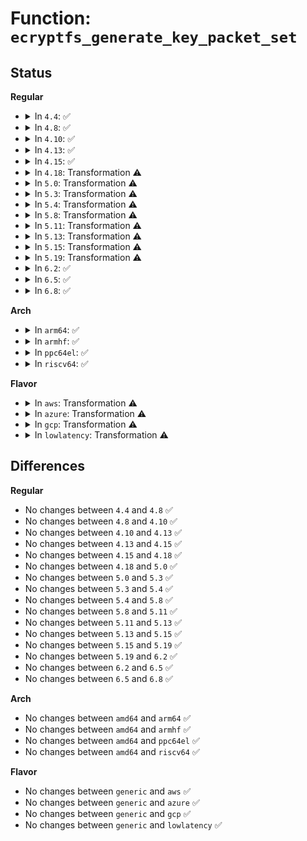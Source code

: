 # Function: <code>ecryptfs_generate_key_packet_set</code>

## Status
<b>Regular</b>
<ul>
<li>
<details>
<summary>In <code>4.4</code>: ✅</summary>

```c
int ecryptfs_generate_key_packet_set(char *dest_base, struct ecryptfs_crypt_stat *crypt_stat, struct dentry *ecryptfs_dentry, size_t *len, size_t max);
```

**Collision:** Unique Global

**Inline:** No

**Transformation:** False

**Instances:**

```
In fs/ecryptfs/keystore.c (ffffffff8130a280)
Location: fs/ecryptfs/keystore.c:2390
Inline: False
Direct callers:
  - fs/ecryptfs/crypto.c:ecryptfs_write_metadata
```
**Symbols:**

```
ffffffff8130a280-ffffffff8130ab6e: ecryptfs_generate_key_packet_set (STB_GLOBAL)
```
</details>
</li>
<li>
<details>
<summary>In <code>4.8</code>: ✅</summary>

```c
int ecryptfs_generate_key_packet_set(char *dest_base, struct ecryptfs_crypt_stat *crypt_stat, struct dentry *ecryptfs_dentry, size_t *len, size_t max);
```

**Collision:** Unique Global

**Inline:** No

**Transformation:** False

**Instances:**

```
In fs/ecryptfs/keystore.c (ffffffff8133e4e0)
Location: fs/ecryptfs/keystore.c:2422
Inline: False
Direct callers:
  - fs/ecryptfs/crypto.c:ecryptfs_write_metadata
```
**Symbols:**

```
ffffffff8133e4e0-ffffffff8133eda9: ecryptfs_generate_key_packet_set (STB_GLOBAL)
```
</details>
</li>
<li>
<details>
<summary>In <code>4.10</code>: ✅</summary>

```c
int ecryptfs_generate_key_packet_set(char *dest_base, struct ecryptfs_crypt_stat *crypt_stat, struct dentry *ecryptfs_dentry, size_t *len, size_t max);
```

**Collision:** Unique Global

**Inline:** No

**Transformation:** False

**Instances:**

```
In fs/ecryptfs/keystore.c (ffffffff81354270)
Location: fs/ecryptfs/keystore.c:2422
Inline: False
Direct callers:
  - fs/ecryptfs/crypto.c:ecryptfs_write_metadata
```
**Symbols:**

```
ffffffff81354270-ffffffff81354b39: ecryptfs_generate_key_packet_set (STB_GLOBAL)
```
</details>
</li>
<li>
<details>
<summary>In <code>4.13</code>: ✅</summary>

```c
int ecryptfs_generate_key_packet_set(char *dest_base, struct ecryptfs_crypt_stat *crypt_stat, struct dentry *ecryptfs_dentry, size_t *len, size_t max);
```

**Collision:** Unique Global

**Inline:** No

**Transformation:** False

**Instances:**

```
In fs/ecryptfs/keystore.c (ffffffff81368da0)
Location: fs/ecryptfs/keystore.c:2422
Inline: False
Direct callers:
  - fs/ecryptfs/crypto.c:ecryptfs_write_metadata
```
**Symbols:**

```
ffffffff81368da0-ffffffff813696b1: ecryptfs_generate_key_packet_set (STB_GLOBAL)
```
</details>
</li>
<li>
<details>
<summary>In <code>4.15</code>: ✅</summary>

```c
int ecryptfs_generate_key_packet_set(char *dest_base, struct ecryptfs_crypt_stat *crypt_stat, struct dentry *ecryptfs_dentry, size_t *len, size_t max);
```

**Collision:** Unique Global

**Inline:** No

**Transformation:** False

**Instances:**

```
In fs/ecryptfs/keystore.c (ffffffff8138d990)
Location: fs/ecryptfs/keystore.c:2412
Inline: False
Direct callers:
  - fs/ecryptfs/crypto.c:ecryptfs_write_metadata
```
**Symbols:**

```
ffffffff8138d990-ffffffff8138e2a1: ecryptfs_generate_key_packet_set (STB_GLOBAL)
```
</details>
</li>
<li>
<details>
<summary>In <code>4.18</code>: Transformation ⚠️</summary>

```c
int ecryptfs_generate_key_packet_set(char *dest_base, struct ecryptfs_crypt_stat *crypt_stat, struct dentry *ecryptfs_dentry, size_t *len, size_t max);
```

**Collision:** Unique Global

**Inline:** No

**Transformation:** True

**Instances:**

```
In fs/ecryptfs/keystore.c (0)
Location: fs/ecryptfs/keystore.c:2412
Inline: False
Direct callers:
  - fs/ecryptfs/crypto.c:ecryptfs_write_metadata
```
**Symbols:**

```
ffffffff813bd304-ffffffff813bd492: ecryptfs_generate_key_packet_set.cold.23 (STB_LOCAL)
ffffffff813bc310-ffffffff813bcaf7: ecryptfs_generate_key_packet_set (STB_GLOBAL)
```
</details>
</li>
<li>
<details>
<summary>In <code>5.0</code>: Transformation ⚠️</summary>

```c
int ecryptfs_generate_key_packet_set(char *dest_base, struct ecryptfs_crypt_stat *crypt_stat, struct dentry *ecryptfs_dentry, size_t *len, size_t max);
```

**Collision:** Unique Global

**Inline:** No

**Transformation:** True

**Instances:**

```
In fs/ecryptfs/keystore.c (0)
Location: fs/ecryptfs/keystore.c:2412
Inline: False
Direct callers:
  - fs/ecryptfs/crypto.c:ecryptfs_write_metadata
```
**Symbols:**

```
ffffffff813d6946-ffffffff813d6ad4: ecryptfs_generate_key_packet_set.cold.23 (STB_LOCAL)
ffffffff813d5980-ffffffff813d6167: ecryptfs_generate_key_packet_set (STB_GLOBAL)
```
</details>
</li>
<li>
<details>
<summary>In <code>5.3</code>: Transformation ⚠️</summary>

```c
int ecryptfs_generate_key_packet_set(char *dest_base, struct ecryptfs_crypt_stat *crypt_stat, struct dentry *ecryptfs_dentry, size_t *len, size_t max);
```

**Collision:** Unique Global

**Inline:** No

**Transformation:** True

**Instances:**

```
In fs/ecryptfs/keystore.c (0)
Location: fs/ecryptfs/keystore.c:2398
Inline: False
Direct callers:
  - fs/ecryptfs/crypto.c:ecryptfs_write_metadata
```
**Symbols:**

```
ffffffff814012f1-ffffffff814014a2: ecryptfs_generate_key_packet_set.cold (STB_LOCAL)
ffffffff814001c0-ffffffff814009d5: ecryptfs_generate_key_packet_set (STB_GLOBAL)
```
</details>
</li>
<li>
<details>
<summary>In <code>5.4</code>: Transformation ⚠️</summary>

```c
int ecryptfs_generate_key_packet_set(char *dest_base, struct ecryptfs_crypt_stat *crypt_stat, struct dentry *ecryptfs_dentry, size_t *len, size_t max);
```

**Collision:** Unique Global

**Inline:** No

**Transformation:** True

**Instances:**

```
In fs/ecryptfs/keystore.c (0)
Location: fs/ecryptfs/keystore.c:2398
Inline: False
Direct callers:
  - fs/ecryptfs/crypto.c:ecryptfs_write_metadata
```
**Symbols:**

```
ffffffff8141b1e1-ffffffff8141b392: ecryptfs_generate_key_packet_set.cold (STB_LOCAL)
ffffffff8141a0b0-ffffffff8141a8c5: ecryptfs_generate_key_packet_set (STB_GLOBAL)
```
</details>
</li>
<li>
<details>
<summary>In <code>5.8</code>: Transformation ⚠️</summary>

```c
int ecryptfs_generate_key_packet_set(char *dest_base, struct ecryptfs_crypt_stat *crypt_stat, struct dentry *ecryptfs_dentry, size_t *len, size_t max);
```

**Collision:** Unique Global

**Inline:** No

**Transformation:** True

**Instances:**

```
In fs/ecryptfs/keystore.c (0)
Location: fs/ecryptfs/keystore.c:2398
Inline: False
Direct callers:
  - fs/ecryptfs/crypto.c:ecryptfs_write_headers_virt
```
**Symbols:**

```
ffffffff81469e0f-ffffffff81469e99: ecryptfs_generate_key_packet_set.cold (STB_LOCAL)
ffffffff81469080-ffffffff81469364: ecryptfs_generate_key_packet_set (STB_GLOBAL)
```
</details>
</li>
<li>
<details>
<summary>In <code>5.11</code>: Transformation ⚠️</summary>

```c
int ecryptfs_generate_key_packet_set(char *dest_base, struct ecryptfs_crypt_stat *crypt_stat, struct dentry *ecryptfs_dentry, size_t *len, size_t max);
```

**Collision:** Unique Global

**Inline:** No

**Transformation:** True

**Instances:**

```
In fs/ecryptfs/keystore.c (0)
Location: fs/ecryptfs/keystore.c:2398
Inline: False
Direct callers:
  - fs/ecryptfs/crypto.c:ecryptfs_write_headers_virt
```
**Symbols:**

```
ffffffff81bef39c-ffffffff81bef426: ecryptfs_generate_key_packet_set.cold (STB_LOCAL)
ffffffff81484500-ffffffff814847e4: ecryptfs_generate_key_packet_set (STB_GLOBAL)
```
</details>
</li>
<li>
<details>
<summary>In <code>5.13</code>: Transformation ⚠️</summary>

```c
int ecryptfs_generate_key_packet_set(char *dest_base, struct ecryptfs_crypt_stat *crypt_stat, struct dentry *ecryptfs_dentry, size_t *len, size_t max);
```

**Collision:** Unique Global

**Inline:** No

**Transformation:** True

**Instances:**

```
In fs/ecryptfs/keystore.c (0)
Location: fs/ecryptfs/keystore.c:2399
Inline: False
Direct callers:
  - fs/ecryptfs/crypto.c:ecryptfs_write_metadata
```
**Symbols:**

```
ffffffff81be143e-ffffffff81be14cb: ecryptfs_generate_key_packet_set.cold (STB_LOCAL)
ffffffff81489fb0-ffffffff8148a298: ecryptfs_generate_key_packet_set (STB_GLOBAL)
```
</details>
</li>
<li>
<details>
<summary>In <code>5.15</code>: Transformation ⚠️</summary>

```c
int ecryptfs_generate_key_packet_set(char *dest_base, struct ecryptfs_crypt_stat *crypt_stat, struct dentry *ecryptfs_dentry, size_t *len, size_t max);
```

**Collision:** Unique Global

**Inline:** No

**Transformation:** True

**Instances:**

```
In fs/ecryptfs/keystore.c (0)
Location: fs/ecryptfs/keystore.c:2399
Inline: False
Direct callers:
  - fs/ecryptfs/crypto.c:ecryptfs_write_metadata
```
**Symbols:**

```
ffffffff81cd1bd5-ffffffff81cd1c62: ecryptfs_generate_key_packet_set.cold (STB_LOCAL)
ffffffff814e17b0-ffffffff814e1a98: ecryptfs_generate_key_packet_set (STB_GLOBAL)
```
</details>
</li>
<li>
<details>
<summary>In <code>5.19</code>: Transformation ⚠️</summary>

```c
int ecryptfs_generate_key_packet_set(char *dest_base, struct ecryptfs_crypt_stat *crypt_stat, struct dentry *ecryptfs_dentry, size_t *len, size_t max);
```

**Collision:** Unique Global

**Inline:** No

**Transformation:** True

**Instances:**

```
In fs/ecryptfs/keystore.c (0)
Location: fs/ecryptfs/keystore.c:2399
Inline: False
Direct callers:
  - fs/ecryptfs/crypto.c:ecryptfs_write_metadata
```
**Symbols:**

```
ffffffff81e84d09-ffffffff81e84da3: ecryptfs_generate_key_packet_set.cold (STB_LOCAL)
ffffffff8156f950-ffffffff8156fc7e: ecryptfs_generate_key_packet_set (STB_GLOBAL)
```
</details>
</li>
<li>
<details>
<summary>In <code>6.2</code>: ✅</summary>

```c
int ecryptfs_generate_key_packet_set(char *dest_base, struct ecryptfs_crypt_stat *crypt_stat, struct dentry *ecryptfs_dentry, size_t *len, size_t max);
```

**Collision:** Unique Global

**Inline:** No

**Transformation:** False

**Instances:**

```
In fs/ecryptfs/keystore.c (ffffffff816147f0)
Location: fs/ecryptfs/keystore.c:2399
Inline: False
Direct callers:
  - fs/ecryptfs/crypto.c:ecryptfs_write_metadata
```
**Symbols:**

```
ffffffff816147f0-ffffffff81614b5b: ecryptfs_generate_key_packet_set (STB_GLOBAL)
```
</details>
</li>
<li>
<details>
<summary>In <code>6.5</code>: ✅</summary>

```c
int ecryptfs_generate_key_packet_set(char *dest_base, struct ecryptfs_crypt_stat *crypt_stat, struct dentry *ecryptfs_dentry, size_t *len, size_t max);
```

**Collision:** Unique Global

**Inline:** No

**Transformation:** False

**Instances:**

```
In fs/ecryptfs/keystore.c (ffffffff8164c860)
Location: fs/ecryptfs/keystore.c:2399
Inline: False
Direct callers:
  - fs/ecryptfs/crypto.c:ecryptfs_write_metadata
```
**Symbols:**

```
ffffffff8164c860-ffffffff8164cbd2: ecryptfs_generate_key_packet_set (STB_GLOBAL)
```
</details>
</li>
<li>
<details>
<summary>In <code>6.8</code>: ✅</summary>

```c
int ecryptfs_generate_key_packet_set(char *dest_base, struct ecryptfs_crypt_stat *crypt_stat, struct dentry *ecryptfs_dentry, size_t *len, size_t max);
```

**Collision:** Unique Global

**Inline:** No

**Transformation:** False

**Instances:**

```
In fs/ecryptfs/keystore.c (ffffffff81685d90)
Location: fs/ecryptfs/keystore.c:2399
Inline: False
Direct callers:
  - fs/ecryptfs/crypto.c:ecryptfs_write_metadata
```
**Symbols:**

```
ffffffff81685d90-ffffffff81686102: ecryptfs_generate_key_packet_set (STB_GLOBAL)
```
</details>
</li>
</ul>
<b>Arch</b>
<ul>
<li>
<details>
<summary>In <code>arm64</code>: ✅</summary>

```c
int ecryptfs_generate_key_packet_set(char *dest_base, struct ecryptfs_crypt_stat *crypt_stat, struct dentry *ecryptfs_dentry, size_t *len, size_t max);
```

**Collision:** Unique Global

**Inline:** No

**Transformation:** False

**Instances:**

```
In fs/ecryptfs/keystore.c (ffff8000104fbd70)
Location: fs/ecryptfs/keystore.c:2398
Inline: False
Direct callers:
  - fs/ecryptfs/crypto.c:ecryptfs_write_metadata
```
**Symbols:**

```
ffff8000104fbd70-ffff8000104fc614: ecryptfs_generate_key_packet_set (STB_GLOBAL)
```
</details>
</li>
<li>
<details>
<summary>In <code>armhf</code>: ✅</summary>

```c
int ecryptfs_generate_key_packet_set(char *dest_base, struct ecryptfs_crypt_stat *crypt_stat, struct dentry *ecryptfs_dentry, size_t *len, size_t max);
```

**Collision:** Unique Global

**Inline:** No

**Transformation:** False

**Instances:**

```
In fs/ecryptfs/keystore.c (c06b93dc)
Location: fs/ecryptfs/keystore.c:2398
Inline: False
Direct callers:
  - fs/ecryptfs/crypto.c:ecryptfs_write_metadata
```
**Symbols:**

```
c06b93dc-c06b9c54: ecryptfs_generate_key_packet_set (STB_GLOBAL)
```
</details>
</li>
<li>
<details>
<summary>In <code>ppc64el</code>: ✅</summary>

```c
int ecryptfs_generate_key_packet_set(char *dest_base, struct ecryptfs_crypt_stat *crypt_stat, struct dentry *ecryptfs_dentry, size_t *len, size_t max);
```

**Collision:** Unique Global

**Inline:** No

**Transformation:** False

**Instances:**

```
In fs/ecryptfs/keystore.c (c00000000063e9e0)
Location: fs/ecryptfs/keystore.c:2398
Inline: False
Direct callers:
  - fs/ecryptfs/crypto.c:ecryptfs_write_metadata
```
**Symbols:**

```
c00000000063e9e0-c00000000063f4d4: ecryptfs_generate_key_packet_set (STB_GLOBAL)
```
</details>
</li>
<li>
<details>
<summary>In <code>riscv64</code>: ✅</summary>

```c
int ecryptfs_generate_key_packet_set(char *dest_base, struct ecryptfs_crypt_stat *crypt_stat, struct dentry *ecryptfs_dentry, size_t *len, size_t max);
```

**Collision:** Unique Global

**Inline:** No

**Transformation:** False

**Instances:**

```
In fs/ecryptfs/keystore.c (ffffffe00036a38c)
Location: fs/ecryptfs/keystore.c:2398
Inline: False
Direct callers:
  - fs/ecryptfs/crypto.c:ecryptfs_write_metadata
```
**Symbols:**

```
ffffffe00036a38c-ffffffe00036acfe: ecryptfs_generate_key_packet_set (STB_GLOBAL)
```
</details>
</li>
</ul>
<b>Flavor</b>
<ul>
<li>
<details>
<summary>In <code>aws</code>: Transformation ⚠️</summary>

```c
int ecryptfs_generate_key_packet_set(char *dest_base, struct ecryptfs_crypt_stat *crypt_stat, struct dentry *ecryptfs_dentry, size_t *len, size_t max);
```

**Collision:** Unique Global

**Inline:** No

**Transformation:** True

**Instances:**

```
In fs/ecryptfs/keystore.c (0)
Location: fs/ecryptfs/keystore.c:2398
Inline: False
Direct callers:
  - fs/ecryptfs/crypto.c:ecryptfs_write_metadata
```
**Symbols:**

```
ffffffff814137c1-ffffffff81413972: ecryptfs_generate_key_packet_set.cold (STB_LOCAL)
ffffffff81412690-ffffffff81412ea5: ecryptfs_generate_key_packet_set (STB_GLOBAL)
```
</details>
</li>
<li>
<details>
<summary>In <code>azure</code>: Transformation ⚠️</summary>

```c
int ecryptfs_generate_key_packet_set(char *dest_base, struct ecryptfs_crypt_stat *crypt_stat, struct dentry *ecryptfs_dentry, size_t *len, size_t max);
```

**Collision:** Unique Global

**Inline:** No

**Transformation:** True

**Instances:**

```
In fs/ecryptfs/keystore.c (0)
Location: fs/ecryptfs/keystore.c:2398
Inline: False
Direct callers:
  - fs/ecryptfs/crypto.c:ecryptfs_write_metadata
```
**Symbols:**

```
ffffffff81404241-ffffffff814043f2: ecryptfs_generate_key_packet_set.cold (STB_LOCAL)
ffffffff81403110-ffffffff81403925: ecryptfs_generate_key_packet_set (STB_GLOBAL)
```
</details>
</li>
<li>
<details>
<summary>In <code>gcp</code>: Transformation ⚠️</summary>

```c
int ecryptfs_generate_key_packet_set(char *dest_base, struct ecryptfs_crypt_stat *crypt_stat, struct dentry *ecryptfs_dentry, size_t *len, size_t max);
```

**Collision:** Unique Global

**Inline:** No

**Transformation:** True

**Instances:**

```
In fs/ecryptfs/keystore.c (0)
Location: fs/ecryptfs/keystore.c:2398
Inline: False
Direct callers:
  - fs/ecryptfs/crypto.c:ecryptfs_write_metadata
```
**Symbols:**

```
ffffffff81410b41-ffffffff81410cf2: ecryptfs_generate_key_packet_set.cold (STB_LOCAL)
ffffffff8140fa10-ffffffff81410225: ecryptfs_generate_key_packet_set (STB_GLOBAL)
```
</details>
</li>
<li>
<details>
<summary>In <code>lowlatency</code>: Transformation ⚠️</summary>

```c
int ecryptfs_generate_key_packet_set(char *dest_base, struct ecryptfs_crypt_stat *crypt_stat, struct dentry *ecryptfs_dentry, size_t *len, size_t max);
```

**Collision:** Unique Global

**Inline:** No

**Transformation:** True

**Instances:**

```
In fs/ecryptfs/keystore.c (0)
Location: fs/ecryptfs/keystore.c:2398
Inline: False
Direct callers:
  - fs/ecryptfs/crypto.c:ecryptfs_write_metadata
```
**Symbols:**

```
ffffffff814267b1-ffffffff81426962: ecryptfs_generate_key_packet_set.cold (STB_LOCAL)
ffffffff81425680-ffffffff81425e95: ecryptfs_generate_key_packet_set (STB_GLOBAL)
```
</details>
</li>
</ul>

## Differences
<b>Regular</b>
<ul>
<li>
No changes between <code>4.4</code> and <code>4.8</code> ✅
</li>
<li>
No changes between <code>4.8</code> and <code>4.10</code> ✅
</li>
<li>
No changes between <code>4.10</code> and <code>4.13</code> ✅
</li>
<li>
No changes between <code>4.13</code> and <code>4.15</code> ✅
</li>
<li>
No changes between <code>4.15</code> and <code>4.18</code> ✅
</li>
<li>
No changes between <code>4.18</code> and <code>5.0</code> ✅
</li>
<li>
No changes between <code>5.0</code> and <code>5.3</code> ✅
</li>
<li>
No changes between <code>5.3</code> and <code>5.4</code> ✅
</li>
<li>
No changes between <code>5.4</code> and <code>5.8</code> ✅
</li>
<li>
No changes between <code>5.8</code> and <code>5.11</code> ✅
</li>
<li>
No changes between <code>5.11</code> and <code>5.13</code> ✅
</li>
<li>
No changes between <code>5.13</code> and <code>5.15</code> ✅
</li>
<li>
No changes between <code>5.15</code> and <code>5.19</code> ✅
</li>
<li>
No changes between <code>5.19</code> and <code>6.2</code> ✅
</li>
<li>
No changes between <code>6.2</code> and <code>6.5</code> ✅
</li>
<li>
No changes between <code>6.5</code> and <code>6.8</code> ✅
</li>
</ul>
<b>Arch</b>
<ul>
<li>
No changes between <code>amd64</code> and <code>arm64</code> ✅
</li>
<li>
No changes between <code>amd64</code> and <code>armhf</code> ✅
</li>
<li>
No changes between <code>amd64</code> and <code>ppc64el</code> ✅
</li>
<li>
No changes between <code>amd64</code> and <code>riscv64</code> ✅
</li>
</ul>
<b>Flavor</b>
<ul>
<li>
No changes between <code>generic</code> and <code>aws</code> ✅
</li>
<li>
No changes between <code>generic</code> and <code>azure</code> ✅
</li>
<li>
No changes between <code>generic</code> and <code>gcp</code> ✅
</li>
<li>
No changes between <code>generic</code> and <code>lowlatency</code> ✅
</li>
</ul>
